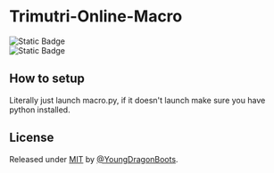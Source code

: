 # Trimutri-Online-Macro
![Static Badge](https://img.shields.io/badge/Made_With-Love_%E2%9D%A4%EF%B8%8F-orange?style=for-the-badge&labelColor=%239960fc&color=%237a33f5)\
![Static Badge](https://img.shields.io/badge/Made_With-Python_🐍-blue?style=for-the-badge&labelColor=%23608ffc&color=%23326efa)


## How to setup
Literally just launch macro.py, if it doesn't launch make sure you have python installed.
<div align="center">





</div>


## License

Released under [MIT](/LICENSE) by [@YoungDragonBoots](https://github.com/YoungDragonBoots).
